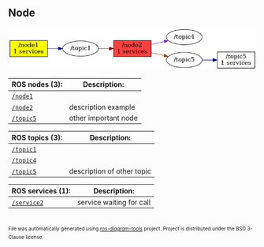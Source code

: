 <!--
File was automatically generated using 'ros-diagram-tools' project.
Project is distributed under the BSD 3-Clause license.
-->

## Node

[![/node2](n__node2.png "/node2")](n__node2.png)

| ROS nodes (3): | Description: |
| ----------------------------------- | ------------ |
| [`/node1`](n__node1.html) |  |
| [`/node2`](n__node2.html) | description example |
| [`/topic5`](n__topic5.html) | other important node |

| ROS topics (3): | Description: |
| ----------------------------------- | ------------ |
| [`/topic1`](t__topic1.html) |  |
| [`/topic4`](t__topic4.html) |  |
| [`/topic5`](t__topic5.html) | description of other topic |

| ROS services (1): | Description: |
| ----------------------------------- | ------------ |
| [`/service2`](s__service2.html) | service waiting for call |


</br>
<font size="1">
File was automatically generated using <a href="https://github.com/anetczuk/ros-diagram-tools"><i>ros-diagram-tools</i></a> project.
Project is distributed under the BSD 3-Clause license.
</font>
